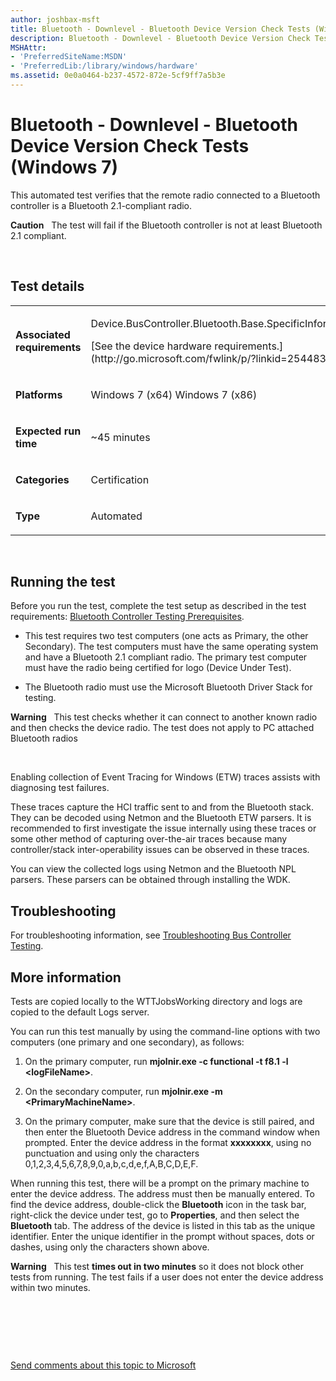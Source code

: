 ```yaml
---
author: joshbax-msft
title: Bluetooth - Downlevel - Bluetooth Device Version Check Tests (Windows 7)
description: Bluetooth - Downlevel - Bluetooth Device Version Check Tests (Windows 7)
MSHAttr:
- 'PreferredSiteName:MSDN'
- 'PreferredLib:/library/windows/hardware'
ms.assetid: 0e0a0464-b237-4572-872e-5cf9ff7a5b3e
---
```


# Bluetooth - Downlevel - Bluetooth Device Version Check Tests (Windows 7)


This automated test verifies that the remote radio connected to a Bluetooth controller is a Bluetooth 2.1-compliant radio.

**Caution**  
The test will fail if the Bluetooth controller is not at least Bluetooth 2.1 compliant.

 

## Test details


<table>
<colgroup>
<col width="50%" />
<col width="50%" />
</colgroup>
<tbody>
<tr class="odd">
<td><p><strong>Associated requirements</strong></p></td>
<td><p>Device.BusController.Bluetooth.Base.SpecificInformationParameters</p>
<p>[See the device hardware requirements.](http://go.microsoft.com/fwlink/p/?linkid=254483)</p></td>
</tr>
<tr class="even">
<td><p><strong>Platforms</strong></p></td>
<td><p>Windows 7 (x64) Windows 7 (x86)</p></td>
</tr>
<tr class="odd">
<td><p><strong>Expected run time</strong></p></td>
<td><p>~45 minutes</p></td>
</tr>
<tr class="even">
<td><p><strong>Categories</strong></p></td>
<td><p>Certification</p></td>
</tr>
<tr class="odd">
<td><p><strong>Type</strong></p></td>
<td><p>Automated</p></td>
</tr>
</tbody>
</table>

 

## Running the test


Before you run the test, complete the test setup as described in the test requirements: [Bluetooth Controller Testing Prerequisites](bluetooth-controller-testing-prerequisites.md).

-   This test requires two test computers (one acts as Primary, the other Secondary). The test computers must have the same operating system and have a Bluetooth 2.1 compliant radio. The primary test computer must have the radio being certified for logo (Device Under Test).

-   The Bluetooth radio must use the Microsoft Bluetooth Driver Stack for testing.

**Warning**  
This test checks whether it can connect to another known radio and then checks the device radio. The test does not apply to PC attached Bluetooth radios

 

Enabling collection of Event Tracing for Windows (ETW) traces assists with diagnosing test failures.

These traces capture the HCI traffic sent to and from the Bluetooth stack. They can be decoded using Netmon and the Bluetooth ETW parsers. It is recommended to first investigate the issue internally using these traces or some other method of capturing over-the-air traces because many controller/stack inter-operability issues can be observed in these traces.

You can view the collected logs using Netmon and the Bluetooth NPL parsers. These parsers can be obtained through installing the WDK.

## Troubleshooting


For troubleshooting information, see [Troubleshooting Bus Controller Testing](troubleshooting-bus-controller-testing.md).

## More information


Tests are copied locally to the WTTJobsWorking directory and logs are copied to the default Logs server.

You can run this test manually by using the command-line options with two computers (one primary and one secondary), as follows:

1.  On the primary computer, run **mjolnir.exe -c functional -t f8.1 -l &lt;logFileName&gt;**.

2.  On the secondary computer, run **mjolnir.exe -m &lt;PrimaryMachineName&gt;**.

3.  On the primary computer, make sure that the device is still paired, and then enter the Bluetooth Device address in the command window when prompted. Enter the device address in the format **xxxxxxxx**, using no punctuation and using only the characters 0,1,2,3,4,5,6,7,8,9,0,a,b,c,d,e,f,A,B,C,D,E,F.

When running this test, there will be a prompt on the primary machine to enter the device address. The address must then be manually entered. To find the device address, double-click the **Bluetooth** icon in the task bar, right-click the device under test, go to **Properties**, and then select the **Bluetooth** tab. The address of the device is listed in this tab as the unique identifier. Enter the unique identifier in the prompt without spaces, dots or dashes, using only the characters shown above.

**Warning**  
This test **times out in two minutes** so it does not block other tests from running. The test fails if a user does not enter the device address within two minutes.

 

 

 

[Send comments about this topic to Microsoft](mailto:wsddocfb@microsoft.com?subject=Documentation%20feedback%20%5Bp_hck\p_hck%5D:%20Bluetooth%20-%20Downlevel%20-%20Bluetooth%20Device%20Version%20Check%20Tests%20%28Windows%207%29%20%20RELEASE:%20%284/27/2016%29&body=%0A%0APRIVACY%20STATEMENT%0A%0AWe%20use%20your%20feedback%20to%20improve%20the%20documentation.%20We%20don't%20use%20your%20email%20address%20for%20any%20other%20purpose,%20and%20we'll%20remove%20your%20email%20address%20from%20our%20system%20after%20the%20issue%20that%20you're%20reporting%20is%20fixed.%20While%20we're%20working%20to%20fix%20this%20issue,%20we%20might%20send%20you%20an%20email%20message%20to%20ask%20for%20more%20info.%20Later,%20we%20might%20also%20send%20you%20an%20email%20message%20to%20let%20you%20know%20that%20we've%20addressed%20your%20feedback.%0A%0AFor%20more%20info%20about%20Microsoft's%20privacy%20policy,%20see%20http://privacy.microsoft.com/default.aspx. "Send comments about this topic to Microsoft")




